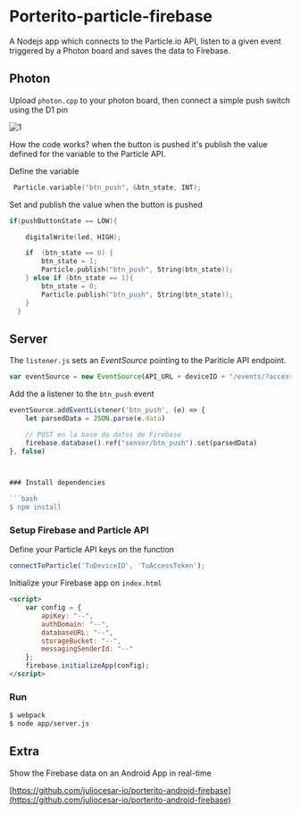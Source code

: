 Porterito-particle-firebase
===========================

A Nodejs app which connects to the Particle.io API, listen to a given event triggered by a Photon board and
saves the data to Firebase.


## Photon

Upload `photon.cpp` to your photon board, then connect a simple push switch using the D1 pin


![1](http://i.imgur.com/w9qxyIF.png)

How the code works? when the button is pushed it's publish the value defined for the variable to the Particle API.


Define the variable

```cpp
 Particle.variable("btn_push", &btn_state, INT);
```

Set and publish the value when the button is pushed

```cpp
if(pushButtonState == LOW){

    digitalWrite(led, HIGH);

    if  (btn_state == 0) {
        btn_state = 1;
        Particle.publish("btn_push", String(btn_state));
    } else if (btn_state == 1){
        btn_state = 0;
        Particle.publish("btn_push", String(btn_state));
    }
  }
```

## Server

The `listener.js` sets an *EventSource* pointing to the Pariticle API endpoint.

```js
var eventSource = new EventSource(API_URL + deviceID + "/events/?access_token=" + accessToken);
```

Add the a listener to the `btn_push` event

```js
eventSource.addEventListener('btn_push', (e) => {
    let parsedData = JSON.parse(e.data)

    // POST en la base da datos de Firebase
    firebase.database().ref("sensor/btn_push").set(parsedData)
}, false)



### Install dependencies

```bash
$ npm install
```

### Setup Firebase and Particle API

Define your Particle API keys on the function

```js
connectToParticle('TuDeviceID', 'TuAccessToken');
```

Initialize your Firebase app  on `index.html`

```html
<script>
    var config = {
        apiKey: "--",
        authDomain: "--",
        databaseURL: "--",
        storageBucket: "--",
        messagingSenderId: "--"
    };
    firebase.initializeApp(config);
</script>
```


### Run

```bash
$ webpack
$ node app/server.js
```


## Extra

Show the Firebase data on an Android App in real-time

[https://github.com/juliocesar-io/porterito-android-firebase](https://github.com/juliocesar-io/porterito-android-firebase)